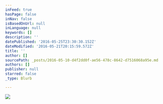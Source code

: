 ```yaml
---
inFeed: true
hasPage: false
inNav: false
isBasedOnUrl: null
inLanguage: null
keywords: []
description: ''
datePublished: '2016-05-25T23:30:30.152Z'
dateModified: '2016-05-21T20:15:59.572Z'
title: ''
author: []
sourcePath: _posts/2016-05-10-d4f2dd0f-ae56-478c-8642-d7516068a95e.md
authors: []
publisher: null
starred: false
_type: Blurb

---
```

![](https://the-grid-user-content.s3-us-west-2.amazonaws.com/f8a4104d-f07d-441c-8a53-fd341cb29312.jpg)